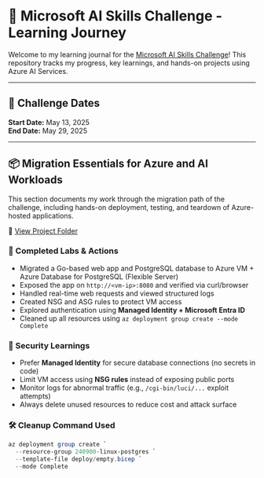 # 🚀 Microsoft AI Skills Challenge - Learning Journey

Welcome to my learning journal for the [Microsoft AI Skills Challenge](https://aka.ms/aiskillschallenge)! This repository tracks my progress, key learnings, and hands-on projects using Azure AI Services.

---

## 📅 Challenge Dates
**Start Date:** May 13, 2025  
**End Date:** May 29, 2025

---

## 📦 Migration Essentials for Azure and AI Workloads

This section documents my work through the migration path of the challenge, including hands-on deployment, testing, and teardown of Azure-hosted applications.

📁 [View Project Folder](./projects/migration-essentials-azure-ai/)

### 🔧 Completed Labs & Actions

- Migrated a Go-based web app and PostgreSQL database to Azure VM + Azure Database for PostgreSQL (Flexible Server)
- Exposed the app on `http://<vm-ip>:8080` and verified via curl/browser
- Handled real-time web requests and viewed structured logs
- Created NSG and ASG rules to protect VM access
- Explored authentication using **Managed Identity + Microsoft Entra ID**
- Cleaned up all resources using `az deployment group create --mode Complete`

### 🔐 Security Learnings

- Prefer **Managed Identity** for secure database connections (no secrets in code)
- Limit VM access using **NSG rules** instead of exposing public ports
- Monitor logs for abnormal traffic (e.g., `/cgi-bin/luci/...` exploit attempts)
- Always delete unused resources to reduce cost and attack surface

### 🛠️ Cleanup Command Used

```powershell
az deployment group create `
  --resource-group 240900-linux-postgres `
  --template-file deploy/empty.bicep `
  --mode Complete
